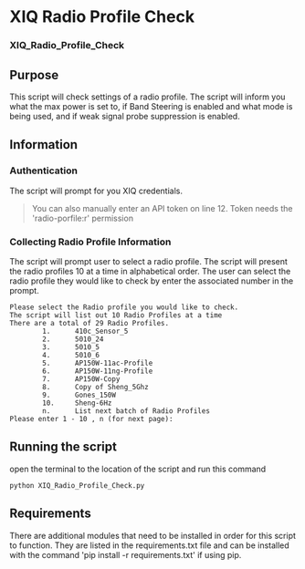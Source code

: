 # XIQ Radio Profile Check
### XIQ_Radio_Profile_Check
## Purpose
This script will check settings of a radio profile. The script will inform you what the max power is set to, if Band Steering is enabled and what mode is being used, and if weak signal probe suppression is enabled.

## Information
### Authentication
The script will prompt for you XIQ credentials. 
>You can also manually enter an API token on line 12. Token needs the 'radio-porfile:r' permission
### Collecting Radio Profile Information
The script will prompt user to select a radio profile. The script will present the radio profiles 10 at a time in alphabetical order. The user can select the radio profile they would like to check by enter the associated number in the prompt.
```
Please select the Radio profile you would like to check.
The script will list out 10 Radio Profiles at a time
There are a total of 29 Radio Profiles.
        1.      410c_Sensor_5
        2.      5010_24
        3.      5010_5
        4.      5010_6
        5.      AP150W-11ac-Profile
        6.      AP150W-11ng-Profile
        7.      AP150W-Copy
        8.      Copy of Sheng_5Ghz
        9.      Gones_150W
        10.     Sheng-6Hz
        n.      List next batch of Radio Profiles
Please enter 1 - 10 , n (for next page):
```

## Running the script
open the terminal to the location of the script and run this command
```
python XIQ_Radio_Profile_Check.py
```

## Requirements
There are additional modules that need to be installed in order for this script to function. They are listed in the requirements.txt file and can be installed with the command 'pip install -r requirements.txt' if using pip.

